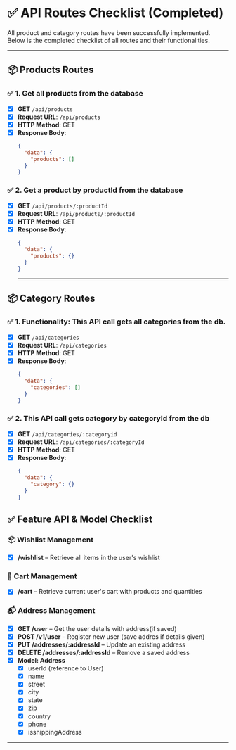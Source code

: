 # ✅ API Routes Checklist (Completed)

All product and category routes have been successfully implemented. Below is the completed checklist of all routes and their functionalities.

---

## 📦 Products Routes

### ✅ 1. Get all products from the database
- [x] **GET** `/api/products`
- [x] **Request URL**: `/api/products`
- [x] **HTTP Method**: GET
- [x] **Response Body**:
  ```json
  {
    "data": {
      "products": []
    }
  }
  ```

### ✅ 2. Get a product by productId from the database
- [x] **GET** `/api/products/:productId`
- [x] **Request URL**: `/api/products/:productId`
- [x] **HTTP Method**: GET
- [x] **Response Body**:
  ```json
  {
    "data": {
      "products": {}
    }
  }
  ```
  ---

## 📦 Category Routes

### ✅ 1. Functionality: This API call gets all categories from the db.
- [x] **GET** `/api/categories`
- [x] **Request URL**: `/api/categories`
- [x] **HTTP Method**: GET
- [x] **Response Body**:
  ```json
  {
    "data": {
      "categories": []
    }
  }
  ```

### ✅ 2. This API call gets category by categoryId from the db
- [x] **GET** `/api/categories/:categoryid`
- [x] **Request URL**: `/api/categories/:categoryId`
- [x] **HTTP Method**: GET
- [x] **Response Body**:
  ```json
  {
    "data": {
      "category": {}
    }
  }
  ```

## ✅ Feature API & Model Checklist

### 📦 Wishlist Management
- [x] **/wishlist** – Retrieve all items in the user's wishlist

### 🛒 Cart Management
- [x] **/cart** – Retrieve current user's cart with products and quantities

### 📬 Address Management
- [x] **GET /user** – Get the user details with address(if saved)
- [x] **POST /v1/user** – Register new user (save addres if details given)
- [x] **PUT /addresses/:addressId** – Update an existing address
- [x] **DELETE /addresses/:addressId** – Remove a saved address
- [x] **Model: Address**
  - [x] userId (reference to User)
  - [x] name
  - [x] street
  - [x] city
  - [x] state
  - [x] zip
  - [x] country
  - [x] phone
  - [x] isshippingAddress 

---


